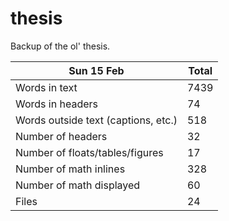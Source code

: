 thesis
======
Backup of the ol' thesis.

Sun 15 Feb | Total
---|---
Words in text| 7439
Words in headers| 74
Words outside text (captions, etc.)| 518
Number of headers| 32
Number of floats/tables/figures| 17
Number of math inlines| 328
Number of math displayed| 60
Files| 24

